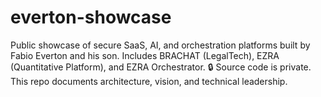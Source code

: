 # everton-showcase
Public showcase of secure SaaS, AI, and orchestration platforms built by Fabio Everton and his son. Includes BRACHAT (LegalTech), EZRA (Quantitative Platform), and EZRA Orchestrator. 🔒 Source code is private. This repo documents architecture, vision, and technical leadership.
